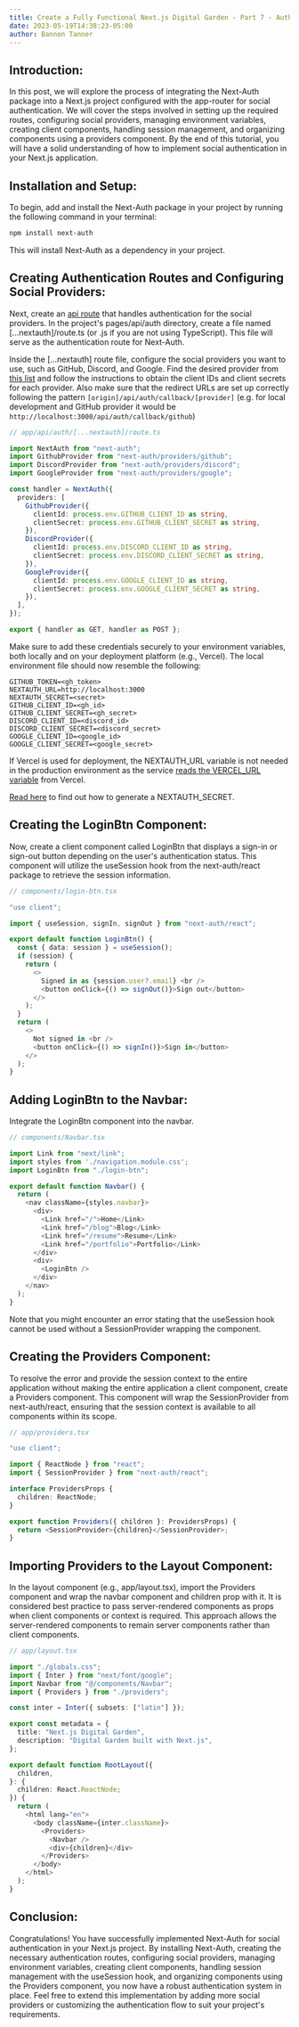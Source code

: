 ```yaml
---
title: Create a Fully Functional Next.js Digital Garden - Part 7 - Authentication Basics
date: 2023-05-19T14:38:23-05:00
author: Bannon Tanner
---
```


## Introduction:

In this post, we will explore the process of integrating the Next-Auth package into a Next.js project configured with the app-router for social authentication. We will cover the steps involved in setting up the required routes, configuring social providers, managing environment variables, creating client components, handling session management, and organizing components using a providers component. By the end of this tutorial, you will have a solid understanding of how to implement social authentication in your Next.js application.


## Installation and Setup:

To begin, add and install the Next-Auth package in your project by running the following command in your terminal:

```sh
npm install next-auth
```

This will install Next-Auth as a dependency in your project.


## Creating Authentication Routes and Configuring Social Providers:

Next, create an [api route](https://next-auth.js.org/getting-started/example#add-api-route) that handles authentication for the social providers. In the project's pages/api/auth directory, create a file named [...nextauth]/route.ts (or .js if you are not using TypeScript). This file will serve as the authentication route for Next-Auth.

Inside the [...nextauth] route file, configure the social providers you want to use, such as GitHub, Discord, and Google. Find the desired provider from [this list](https://next-auth.js.org/configuration/providers/oauth#built-in-providers) and follow the instructions to obtain the client IDs and client secrets for each provider. Also make sure that the redirect URLs are set up correctly following the pattern `[origin]/api/auth/callback/[provider]` (e.g. for local development and GitHub provider it would be `http://localhost:3000/api/auth/callback/github`)

```ts
// app/api/auth/[...nextauth]/route.ts

import NextAuth from "next-auth";
import GithubProvider from "next-auth/providers/github";
import DiscordProvider from "next-auth/providers/discord";
import GoogleProvider from "next-auth/providers/google";

const handler = NextAuth({
  providers: [
    GithubProvider({
      clientId: process.env.GITHUB_CLIENT_ID as string,
      clientSecret: process.env.GITHUB_CLIENT_SECRET as string,
    }),
    DiscordProvider({
      clientId: process.env.DISCORD_CLIENT_ID as string,
      clientSecret: process.env.DISCORD_CLIENT_SECRET as string,
    }),
    GoogleProvider({
      clientId: process.env.GOOGLE_CLIENT_ID as string,
      clientSecret: process.env.GOOGLE_CLIENT_SECRET as string,
    }),
  ],
});

export { handler as GET, handler as POST };

```

Make sure to add these credentials securely to your environment variables, both locally and on your deployment platform (e.g., Vercel). The local environment file should now resemble the following:

```env
GITHUB_TOKEN=<gh_token>
NEXTAUTH_URL=http://localhost:3000
NEXTAUTH_SECRET=<secret>
GITHUB_CLIENT_ID=<gh_id>
GITHUB_CLIENT_SECRET=<gh_secret>
DISCORD_CLIENT_ID=<discord_id>
DISCORD_CLIENT_SECRET=<discord_secret>
GOOGLE_CLIENT_ID=<google_id>
GOOGLE_CLIENT_SECRET=<google_secret>
```

If Vercel is used for deployment, the NEXTAUTH_URL variable is not needed in the production environment as the service [reads the VERCEL_URL variable](https://next-auth.js.org/warnings#nextauth_url) from Vercel.

[Read here](https://next-auth.js.org/configuration/options#secret) to find out how to generate a NEXTAUTH_SECRET.


## Creating the LoginBtn Component:

Now, create a client component called LoginBtn that displays a sign-in or sign-out button depending on the user's authentication status. This component will utilize the useSession hook from the next-auth/react package to retrieve the session information.

```ts
// components/login-btn.tsx

"use client";

import { useSession, signIn, signOut } from "next-auth/react";

export default function LoginBtn() {
  const { data: session } = useSession();
  if (session) {
    return (
      <>
        Signed in as {session.user?.email} <br />
        <button onClick={() => signOut()}>Sign out</button>
      </>
    );
  }
  return (
    <>
      Not signed in <br />
      <button onClick={() => signIn()}>Sign in</button>
    </>
  );
}
```


## Adding LoginBtn to the Navbar:

Integrate the LoginBtn component into the navbar. 

```ts
// components/Navbar.tsx

import Link from "next/link";
import styles from './navigation.module.css';
import LoginBtn from "./login-btn";

export default function Navbar() {
  return (
    <nav className={styles.navbar}>
      <div>
        <Link href="/">Home</Link>
        <Link href="/blog">Blog</Link>
        <Link href="/resume">Resume</Link>
        <Link href="/portfolio">Portfolio</Link>
      </div>
      <div>
        <LoginBtn />
      </div>
    </nav>
  );
}

```

Note that you might encounter an error stating that the useSession hook cannot be used without a SessionProvider wrapping the component.


## Creating the Providers Component:

To resolve the error and provide the session context to the entire application without making the entire application a client component, create a Providers component. This component will wrap the SessionProvider from next-auth/react, ensuring that the session context is available to all components within its scope.

```ts
// app/providers.tsx

"use client";

import { ReactNode } from "react";
import { SessionProvider } from "next-auth/react";

interface ProvidersProps {
  children: ReactNode;
}

export function Providers({ children }: ProvidersProps) {
  return <SessionProvider>{children}</SessionProvider>;
}

```


## Importing Providers to the Layout Component:

In the layout component (e.g., app/layout.tsx), import the Providers component and wrap the navbar component and children prop with it. It is considered best practice to pass server-rendered components as props when client components or context is required. This approach allows the server-rendered components to remain server components rather than client components.

```ts
// app/layout.tsx

import "./globals.css";
import { Inter } from "next/font/google";
import Navbar from "@/components/Navbar";
import { Providers } from "./providers";

const inter = Inter({ subsets: ["latin"] });

export const metadata = {
  title: "Next.js Digital Garden",
  description: "Digital Garden built with Next.js",
};

export default function RootLayout({
  children,
}: {
  children: React.ReactNode;
}) {
  return (
    <html lang="en">
      <body className={inter.className}>
        <Providers>
          <Navbar />
          <div>{children}</div>
        </Providers>
      </body>
    </html>
  );
}

```


## Conclusion:

Congratulations! You have successfully implemented Next-Auth for social authentication in your Next.js project. By installing Next-Auth, creating the necessary authentication routes, configuring social providers, managing environment variables, creating client components, handling session management with the useSession hook, and organizing components using the Providers component, you now have a robust authentication system in place. Feel free to extend this implementation by adding more social providers or customizing the authentication flow to suit your project's requirements.